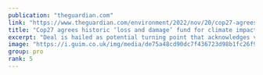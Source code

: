 ```yaml
---
publication: "theguardian.com"
link: "https://www.theguardian.com/environment/2022/nov/20/cop27-agrees-to-historic-loss-and-damage-fund-to-compensate-developing-countries-for-climate-impacts"
title: "Cop27 agrees historic ‘loss and damage’ fund for climate impact in developing countries"
excerpt: "Deal is hailed as potential turning point that acknowledges vast inequities of climate crisis"
image: "https://i.guim.co.uk/img/media/de75a48cd90dc7f436723d98b1fc26f974aaf415/0_34_8614_5168/master/8614.jpg?width=1200&height=630&quality=85&auto=format&fit=crop&overlay-align=bottom%2Cleft&overlay-width=100p&overlay-base64=L2ltZy9zdGF0aWMvb3ZlcmxheXMvdGctZGVmYXVsdC5wbmc&enable=upscale&s=e9ebc4882c8d2c91d7ab54f2751f6f3e"
group: pro
rank: 5
---
```

